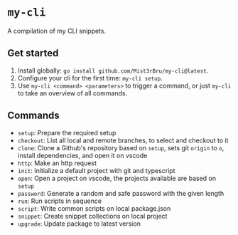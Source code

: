 # `my-cli`

A compilation of my CLI snippets.

## Get started

1. Install globally: `go install github.com/Mist3rBru/my-cli@latest`.
2. Configure your cli for the first time: `my-cli setup`.
3. Use `my-cli <command> <parameters>` to trigger a command, or just `my-cli` to take an overview of all commands.

## Commands

- `setup`: Prepare the required setup
- `checkout`: List all local and remote branches, to select and checkout to it
- `clone`: Clone a Github's repository based on `setup`, sets git `origin` to `o`, install dependencies, and open it on vscode
- `http`: Make an http request
- `init`: Initialize a default project with git and typescript
- `open`: Open a project on vscode, the projects available are based on `setup`
- `password`: Generate a random and safe password with the given length
- `run`: Run scripts in sequence
- `script`: Write common scripts on local package.json
- `snippet`: Create snippet collections on local project
- `upgrade`: Update package to latest version
